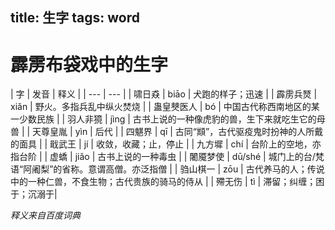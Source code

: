 title: 生字
tags: word
---
# 霹雳布袋戏中的生字
| 字 | 发音 | 释义 | 
| --- | --- |
| 啸日猋 | biāo | 犬跑的样子；迅速 |
| 霹雳兵燹 | xiǎn | 野火。多指兵乱中纵火焚烧 |
| 蛊皇僰医人 | bó | 中国古代称西南地区的某一少数民族 |
| 羽人非獍 | jìng | 古书上说的一种像虎豹的兽，生下来就吃生它的母兽 |
| 天尊皇胤 | yìn | 后代 |
| 四魌界 | qī | 古同“䫏”，古代驱疫鬼时扮神的人所戴的面具 |
| 戢武王 | jí | 收敛，收藏；止，停止 |
| 九方墀 | chí | 台阶上的空地，亦指台阶 |
| 虚蟜 | jiǎo | 古书上说的一种毒虫 |
| 闍魇梦使 | dū/shé | 城门上的台/梵语“阿阇梨”的省称。意谓高僧。亦泛指僧 |
| 驺山棋一 | zōu | 古代养马的人；传说中的一种仁兽，不食生物；古代贵族的骑马的侍从 |
| 殢无伤 | tì | 滞留；纠缠；困于；沉溺于|

*释义来自百度词典*
